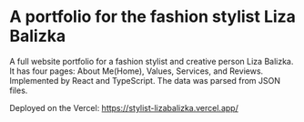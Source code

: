 # A portfolio for the fashion stylist Liza Balizka
A full website portfolio for a fashion stylist and creative person Liza Balizka. It has four pages: About Me(Home), Values, Services, and Reviews. Implemented by React and TypeScript. The data was parsed from JSON files.

Deployed on the Vercel: https://stylist-lizabalizka.vercel.app/
